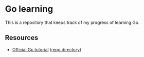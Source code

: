 # Go learning

This is a repository that keeps track of my progress of learning Go.

## Resources

* [Official Go tutorial](https://go.dev/doc/tutorial) ([repo directory](./tutorials/))